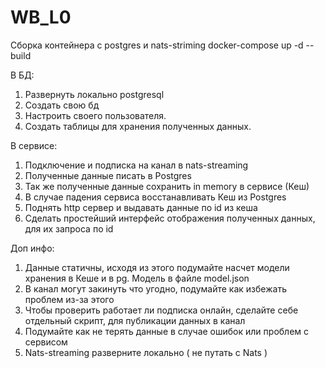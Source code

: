 # WB_L0

Сборка контейнера с postgres и nats-striming docker-compose up -d --build

В БД:
1. Развернуть локально postgresql
2. Создать свою бд
3. Настроить своего пользователя.
4. Создать таблицы для хранения полученных данных.

В сервисе:
1. Подключение и подписка на канал в nats-streaming
2. Полученные данные писать в Postgres
3. Так же полученные данные сохранить in memory в сервисе (Кеш)
4. В случае падения сервиса восстанавливать Кеш из Postgres
5. Поднять http сервер и выдавать данные по id из кеша
6. Сделать простейший интерфейс отображения полученных данных, для их запроса по id

Доп инфо:
1. Данные статичны, исходя из этого подумайте насчет модели хранения в Кеше и в pg. Модель в файле model.json
2. В канал могут закинуть что угодно, подумайте как избежать проблем из-за этого
3. Чтобы проверить работает ли подписка онлайн, сделайте себе отдельный скрипт, для публикации данных в канал
4. Подумайте как не терять данные в случае ошибок или проблем с сервисом
5. Nats-streaming разверните локально ( не путать с Nats )